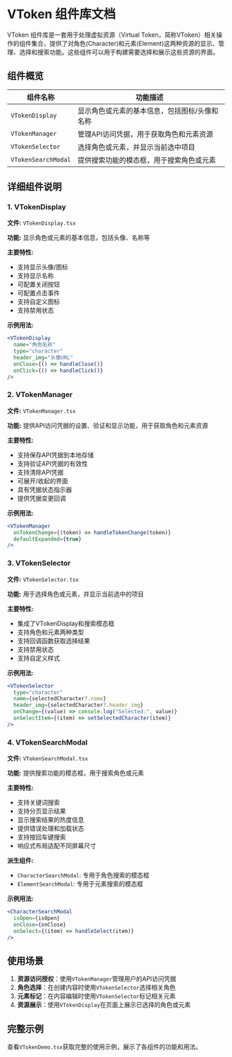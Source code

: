 # VToken 组件库文档

VToken 组件库是一套用于处理虚拟资源（Virtual Token，简称VToken）相关操作的组件集合，提供了对角色(Character)和元素(Element)这两种资源的显示、管理、选择和搜索功能。这些组件可以用于构建需要选择和展示这些资源的界面。

## 组件概览

| 组件名称 | 功能描述 |
|---------|---------|
| `VTokenDisplay` | 显示角色或元素的基本信息，包括图标/头像和名称 |
| `VTokenManager` | 管理API访问凭据，用于获取角色和元素资源 |
| `VTokenSelector` | 选择角色或元素，并显示当前选中项目 |
| `VTokenSearchModal` | 提供搜索功能的模态框，用于搜索角色或元素 |

## 详细组件说明

### 1. VTokenDisplay

**文件:** `VTokenDisplay.tsx`

**功能:** 显示角色或元素的基本信息，包括头像、名称等

**主要特性:**
- 支持显示头像/图标
- 支持显示名称
- 可配置关闭按钮
- 可配置点击事件
- 支持自定义图标
- 支持禁用状态

**示例用法:**
```jsx
<VTokenDisplay
  name="角色名称"
  type="character"
  header_img="头像URL"
  onClose={() => handleClose()}
  onClick={() => handleClick()}
/>
```

### 2. VTokenManager

**文件:** `VTokenManager.tsx`

**功能:** 提供API访问凭据的设置、验证和显示功能，用于获取角色和元素资源

**主要特性:**
- 支持保存API凭据到本地存储
- 支持验证API凭据的有效性
- 支持清除API凭据
- 可展开/收起的界面
- 具有凭据状态指示器
- 提供凭据变更回调

**示例用法:**
```jsx
<VTokenManager
  onTokenChange={(token) => handleTokenChange(token)}
  defaultExpanded={true}
/>
```

### 3. VTokenSelector

**文件:** `VTokenSelector.tsx`

**功能:** 用于选择角色或元素，并显示当前选中的项目

**主要特性:**
- 集成了VTokenDisplay和搜索模态框
- 支持角色和元素两种类型
- 支持回调函数获取选择结果
- 支持禁用状态
- 支持自定义样式

**示例用法:**
```jsx
<VTokenSelector
  type="character"
  name={selectedCharacter?.name}
  header_img={selectedCharacter?.header_img}
  onChange={(value) => console.log("Selected:", value)}
  onSelectItem={(item) => setSelectedCharacter(item)}
/>
```

### 4. VTokenSearchModal

**文件:** `VTokenSearchModal.tsx`

**功能:** 提供搜索功能的模态框，用于搜索角色或元素

**主要特性:**
- 支持关键词搜索
- 支持分页显示结果
- 显示搜索结果的热度信息
- 提供错误处理和加载状态
- 支持按回车键搜索
- 响应式布局适配不同屏幕尺寸

**派生组件:**
- `CharacterSearchModal`: 专用于角色搜索的模态框
- `ElementSearchModal`: 专用于元素搜索的模态框

**示例用法:**
```jsx
<CharacterSearchModal
  isOpen={isOpen}
  onClose={onClose}
  onSelect={(item) => handleSelect(item)}
/>
```

## 使用场景

1. **资源访问授权**：使用`VTokenManager`管理用户的API访问凭据
2. **角色选择**：在创建内容时使用`VTokenSelector`选择相关角色
3. **元素标记**：在内容编辑时使用`VTokenSelector`标记相关元素
4. **资源展示**：使用`VTokenDisplay`在页面上展示已选择的角色或元素

## 完整示例

查看`VTokenDemo.tsx`获取完整的使用示例，展示了各组件的功能和用法。